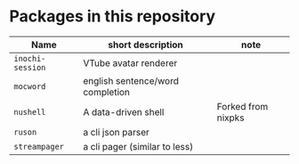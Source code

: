 # Packages in this repository

Name             | short description                | note
---------------- | -------------------------------- | ------------------
`inochi-session` | VTube avatar renderer            |
`mocword`        | english sentence/word completion |
`nushell`        | A data-driven shell              | Forked from nixpks
`ruson`          | a cli json parser                |
`streampager`    | a cli pager (similar to less)    |
